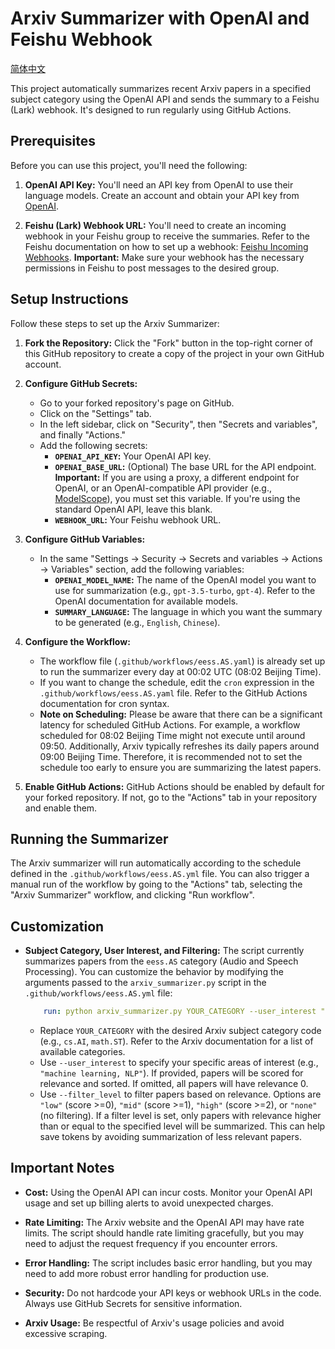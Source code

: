 <!--
 * @Author: Zerui Han <hanzr.nju@outlook.com>
 * @Date: 2025-06-24 11:29:48
 * @Description: 
 * @FilePath: /arxiv-summary/readme.md
 * @LastEditTime: 2025-07-02 14:27:31
-->
# Arxiv Summarizer with OpenAI and Feishu Webhook

[简体中文](readme.zh.md)

This project automatically summarizes recent Arxiv papers in a specified subject category using the OpenAI API and sends the summary to a Feishu (Lark) webhook. It's designed to run regularly using GitHub Actions.

## Prerequisites

Before you can use this project, you'll need the following:

1.  **OpenAI API Key:** You'll need an API key from OpenAI to use their language models.  Create an account and obtain your API key from [OpenAI](https://platform.openai.com/).

2.  **Feishu (Lark) Webhook URL:** You'll need to create an incoming webhook in your Feishu group to receive the summaries.  Refer to the Feishu documentation on how to set up a webhook: [Feishu Incoming Webhooks](https://open.feishu.cn/document/client-docs/bot-v3/add-custom-bot?lang=zh-CN).  **Important:** Make sure your webhook has the necessary permissions in Feishu to post messages to the desired group.

## Setup Instructions

Follow these steps to set up the Arxiv Summarizer:

1.  **Fork the Repository:**  Click the "Fork" button in the top-right corner of this GitHub repository to create a copy of the project in your own GitHub account.

2.  **Configure GitHub Secrets:**

    *   Go to your forked repository's page on GitHub.
    *   Click on the "Settings" tab.
    *   In the left sidebar, click on "Security", then "Secrets and variables", and finally "Actions."
    *   Add the following secrets:
        *   **`OPENAI_API_KEY`:**  Your OpenAI API key.
        *   **`OPENAI_BASE_URL`:** (Optional) The base URL for the API endpoint. **Important:** If you are using a proxy, a different endpoint for OpenAI, or an OpenAI-compatible API provider (e.g., [ModelScope](https://www.modelscope.cn/docs/model-service/API-Inference/intro)), you must set this variable. If you're using the standard OpenAI API, leave this blank.
        *   **`WEBHOOK_URL`:** Your Feishu webhook URL.

3.  **Configure GitHub Variables:**

    *   In the same "Settings -> Security -> Secrets and variables -> Actions -> Variables" section, add the following variables:
        *   **`OPENAI_MODEL_NAME`:** The name of the OpenAI model you want to use for summarization (e.g., `gpt-3.5-turbo`, `gpt-4`). Refer to the OpenAI documentation for available models.
        *   **`SUMMARY_LANGUAGE`:**  The language in which you want the summary to be generated (e.g., `English`, `Chinese`).

4.  **Configure the Workflow:**

    *   The workflow file (`.github/workflows/eess.AS.yaml`) is already set up to run the summarizer every day at 00:02 UTC (08:02 Beijing Time).
    *   If you want to change the schedule, edit the `cron` expression in the `.github/workflows/eess.AS.yaml` file.  Refer to the GitHub Actions documentation for cron syntax.
    *   **Note on Scheduling:** Please be aware that there can be a significant latency for scheduled GitHub Actions. For example, a workflow scheduled for 08:02 Beijing Time might not execute until around 09:50. Additionally, Arxiv typically refreshes its daily papers around 09:00 Beijing Time. Therefore, it is recommended not to set the schedule too early to ensure you are summarizing the latest papers.

5.  **Enable GitHub Actions:**  GitHub Actions should be enabled by default for your forked repository.  If not, go to the "Actions" tab in your repository and enable them.

## Running the Summarizer

The Arxiv summarizer will run automatically according to the schedule defined in the `.github/workflows/eess.AS.yml` file.  You can also trigger a manual run of the workflow by going to the "Actions" tab, selecting the "Arxiv Summarizer" workflow, and clicking "Run workflow".

## Customization

*   **Subject Category, User Interest, and Filtering:** The script currently summarizes papers from the `eess.AS` category (Audio and Speech Processing). You can customize the behavior by modifying the arguments passed to the `arxiv_summarizer.py` script in the `.github/workflows/eess.AS.yml` file:

    ```yaml
        run: python arxiv_summarizer.py YOUR_CATEGORY --user_interest "your, interests" --filter_level "mid"
    ```

    *   Replace `YOUR_CATEGORY` with the desired Arxiv subject category code (e.g., `cs.AI`, `math.ST`). Refer to the Arxiv documentation for a list of available categories.
    *   Use `--user_interest` to specify your specific areas of interest (e.g., `"machine learning, NLP"`). If provided, papers will be scored for relevance and sorted. If omitted, all papers will have relevance 0.
    *   Use `--filter_level` to filter papers based on relevance. Options are `"low"` (score >=0), `"mid"` (score >=1), `"high"` (score >=2), or `"none"` (no filtering). If a filter level is set, only papers with relevance higher than or equal to the specified level will be summarized. This can help save tokens by avoiding summarization of less relevant papers.

## Important Notes

*   **Cost:** Using the OpenAI API can incur costs.  Monitor your OpenAI API usage and set up billing alerts to avoid unexpected charges.

*   **Rate Limiting:** The Arxiv website and the OpenAI API may have rate limits. The script should handle rate limiting gracefully, but you may need to adjust the request frequency if you encounter errors.

*   **Error Handling:**  The script includes basic error handling, but you may need to add more robust error handling for production use.

*   **Security:** Do not hardcode your API keys or webhook URLs in the code. Always use GitHub Secrets for sensitive information.

*   **Arxiv Usage:** Be respectful of Arxiv's usage policies and avoid excessive scraping.